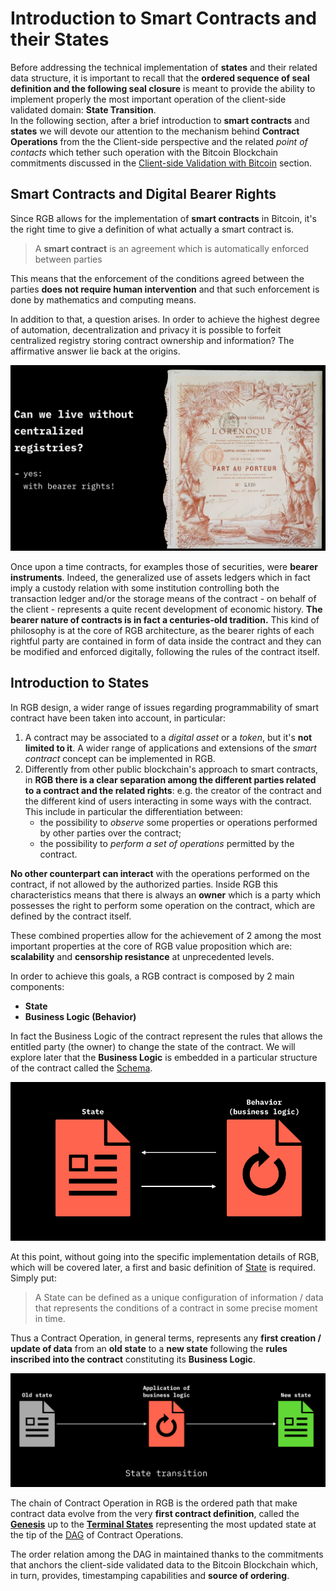 # Introduction to Smart Contracts and their States

Before addressing the technical implementation of **states** and their related data structure, it is important to recall that the **ordered sequence of seal definition and the following seal closure** is meant to provide the ability to implement properly the most important operation of the client-side validated domain: **State Transition**.\
In the following section, after a brief introduction to **smart contracts** and **states** we will devote our attention to the mechanism behind **Contract Operations** from the the Client-side perspective and the related _point of contacts_ which tether such operation with the Bitcoin Blockchain commitments discussed in the [Client-side Validation with Bitcoin](../commitment-layer/commitment-schemes.md) section.

## Smart Contracts and Digital Bearer Rights

Since RGB allows for the implementation of **smart contracts** in Bitcoin, it's the right time to give a definition of what actually a smart contract is.

> A **smart contract** is an agreement which is automatically enforced between parties

This means that the enforcement of the conditions agreed between the parties **does not require human intervention** and that such enforcement is done by mathematics and computing means.

In addition to that, a question arises. In order to achieve the highest degree of automation, decentralization and privacy it is possible to forfeit centralized registry storing contract ownership and information? The affirmative answer lie back at the origins.

![RGB allows for the digital version of bearer instruments.](../.gitbook/assets/orenoque-contract.png)

Once upon a time contracts, for examples those of securities, were **bearer instruments**. Indeed, the generalized use of assets ledgers which in fact imply a custody relation with some institution controlling both the transaction ledger and/or the storage means of the contract - on behalf of the client - represents a quite recent development of economic history. **The bearer nature of contracts is in fact a centuries-old tradition.** This kind of philosophy is at the core of RGB architecture, as the bearer rights of each rightful party are contained in form of data inside the contract and they can be modified and enforced digitally, following the rules of the contract itself.

## Introduction to States

In RGB design, a wider range of issues regarding programmability of smart contract have been taken into account, in particular:

1. A contract may be associated to a _digital asset_ or a _token_, but it's **not limited to it**. A wider range of applications and extensions of the _smart contract_ concept can be implemented in RGB.
2. Differently from other public blockchain's approach to smart contracts, in **RGB there is a clear separation among the different parties related to a contract and the related rights**: e.g. the creator of the contract and the different kind of users interacting in some ways with the contract. This include in particular the differentiation between:
   * the possibility to _observe_ some properties or operations performed by other parties over the contract;
   * the possibility to _perform a set of operations_ permitted by the contract.

**No other counterpart can interact** with the operations performed on the contract, if not allowed by the authorized parties. Inside RGB this characteristics means that there is always an **owner** which is a party which possesses the right to perform some operation on the contract, which are defined by the contract itself.

These combined properties allow for the achievement of 2 among the most important properties at the core of RGB value proposition which are: **scalability** and **censorship resistance** at unprecedented levels.

In order to achieve this goals, a RGB contract is composed by 2 main components:

* **State**
* **Business Logic (Behavior)**

In fact the Business Logic of the contract represent the rules that allows the entitled party (the owner) to change the state of the contract. We will explore later that the **Business Logic** is embedded in a particular structure of the contract called the [Schema](state-transitions.md).

![](../.gitbook/assets/state-business-logic.png)

At this point, without going into the specific implementation details of RGB, which will be covered later, a first and basic definition of [State](state-transitions.md) is required. Simply put:

> A State can be defined as a unique configuration of information / data that represents the conditions of a contract in some precise moment in time.

Thus a Contract Operation, in general terms, represents any **first creation / update of data** from an **old state** to a **new state** following the **rules inscribed into the contract** constituting its **Business Logic**.

![](../.gitbook/assets/state-transition-1.png)

The chain of Contract Operation in RGB is the ordered path that make contract data evolve from the very **first contract definition**, called the [**Genesis**](state-transitions.md) up to the [**Terminal States**](state-transitions.md) representing the most updated state at the tip of the [DAG](../annexes/glossary.md#directed-acyclic-graph---dag) of Contract Operations.

The order relation among the DAG in maintained thanks to the commitments that anchors the client-side validated data to the Bitcoin Blockchain which, in turn, provides, timestamping capabilities and **source of ordering**.

